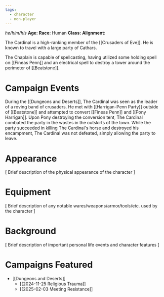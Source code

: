 ```yaml
---
tags:
  - character
  - non-player
---
```

_he/him/his_
**Age:**
**Race:** Human
**Class:**
**Alignment:**

The Cardinal is a high-ranking member of the [[Crusaders of Eve]]. He is known to travel with a large party of Cathars.

The Chaplain is capable of spellcasting, having utilized some holding spell on [[Fineas Penn]] and an electrical spell to destroy a tower around the perimeter of [[Beatstone]].

# Campaign Events

During the [[Dungeons and Deserts]], The Cardinal was seen as the leader of a roving band of crusaders. He met with [[Harrigan-Penn Party]] outside of [[Beatstone]] and attempted to convert [[Fineas Penn]] and [[Pony Harrigan]]. Upon Pony destroying the conversion tent, The Cardinal combated the party in the wastes in the outskirts of the town. While the party succeeded in killing The Cardinal's horse and destroyed his encampment, The Cardinal was not defeated, simply allowing the party to leave.

# Appearance

\[ Brief description of the physical appearance of the character ]

# Equipment

\[ Brief description of any notable wares/weapons/armor/tools/etc. used by the character ]

# Background

\[ Brief description of important personal life events and character features ]

# Campaigns Featured

- [[Dungeons and Deserts]]
	- [[2024-11-25 Religious Trauma]]
	- [[2025-02-03 Meeting Resistance]]